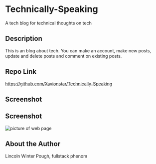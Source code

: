# Technically-Speaking
A tech blog for technical thoughts on tech

## Description
This is an blog about tech. You can make an account, make new posts, update and delete posts and comment on existing posts. 

## Repo Link
https://github.com/Xavionstar/Technically-Speaking

## Screenshot
## Screenshot
![picture of web page](https://github.com/Xavionstar/Technically-Speaking/blob/assets/techscreenshot.png?raw=true)

## About the Author
Lincoln Winter Pough, fullstack phenom